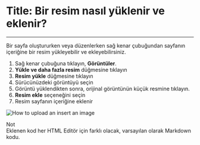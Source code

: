 # Title: Bir resim nasıl yüklenir ve eklenir?
<!-- Position: 2 -->
<!-- Date: 2017-08-24 22:00:00 -->
---
Bir sayfa oluştururken veya düzenlerken sağ kenar çubuğundan sayfanın içeriğine bir resim yükleyebilir ve  ekleyebilirsiniz.

1. Sağ kenar çubuğuna tıklayın, **Görüntüler**.
2. **Yükle ve daha fazla resim** düğmesine tıklayın
3. **Resim yükle** düğmesine tıklayın
4. Sürücünüzdeki görüntüyü seçin
5. Görüntü yüklendikten sonra, orijinal görüntünün küçük resmine tıklayın.
6. **Resim ekle** seçeneğini seçin
7. Resim sayfanın içeriğine eklenir

![How to upload an insert an image](https://df6m0u2ovo2fu.cloudfront.net/images/documentation-english/how-to-upload-and-insert-an-image.png)

<div class="note">
<div class="title">Not</div>
Eklenen kod her HTML Editör için farklı olacak, varsayılan olarak Markdown kodu.
</div>
